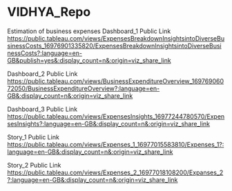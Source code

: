 # VIDHYA_Repo
Estimation of business expenses
Dashboard_1 Public Link
https://public.tableau.com/views/ExpensesBreakdownInsightsintoDiverseBusinessCosts_16976901335820/ExpensesBreakdownInsightsintoDiverseBusinessCosts?:language=en-GB&publish=yes&:display_count=n&:origin=viz_share_link

Dashboard_2 Public Link
https://public.tableau.com/views/BusinessExpenditureOverview_16976906072050/BusinessExpenditureOverview?:language=en-GB&:display_count=n&:origin=viz_share_link

Dashboard_3 Public Link
https://public.tableau.com/views/ExpensesInsights_16977244780570/ExpensesInsights?:language=en-GB&:display_count=n&:origin=viz_share_link

Story_1 Public Link
https://public.tableau.com/views/Expenses_1_16977015583810/Expenses_1?:language=en-GB&:display_count=n&:origin=viz_share_link

Story_2 Public Link
https://public.tableau.com/views/Expenses_2_16977018108200/Expanses_2?:language=en-GB&:display_count=n&:origin=viz_share_link
